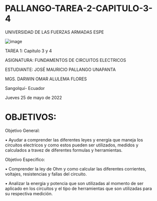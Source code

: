 # PALLANGO-TAREA-2-CAPITULO-3-4

UNIVERSIDAD DE LAS FUERZAS ARMADAS ESPE



![image](https://user-images.githubusercontent.com/105695077/169195292-caeb0d12-8f66-4f08-bb58-2efffc44ccf5.png)




TAREA 1: Capitulo 3 y 4 



ASIGNATURA: FUNDAMENTOS DE CIRCUITOS ELECTRICOS

ESTUDIANTE: JOSÉ MAURICIO PALLANGO UNAPANTA

MGS. DARWIN OMAR ALULEMA FLORES

Sangolquí- Ecuador

Jueves 25 de mayo de 2022

# OBJETIVOS:

Objetivo General:

• Ayudar a comprender las diferentes leyes y energía que maneja los circuitos electricos y como estos pueden ser utilizados, medidos y calculados a travez de diferentes formulas y herramientas.

Objetivo Especifico:

• Comprender la ley de Ohm y como calcular las diferentes corrientes, voltajes, resistencias y fallas del circuito.

• Analizar la energia y potencia que son utilizadas al momento de ser aplicado en los circuitos y el tipo de herramientas que son utilizadas para su respectiva medición.


